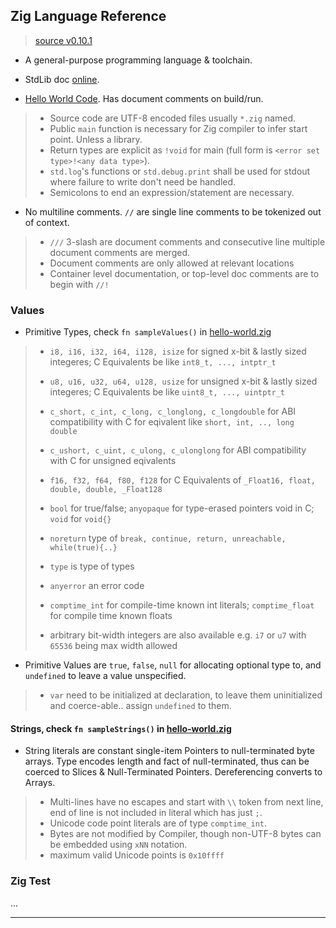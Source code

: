 
## Zig Language Reference

> [source v0.10.1](https://ziglang.org/documentation/0.10.1/)

* A general-purpose programming language & toolchain.

* StdLib doc [online](https://ziglang.org/documentation/master/std/#A;std).

* [Hello World Code](./hello-world.zig). Has document comments on build/run.

> * Source code are UTF-8 encoded files usually `*.zig` named.
> * Public `main` function is necessary for Zig compiler to infer start point. Unless a library.
> * Return types are explicit as `!void` for main (full form is `<error set type>!<any data type>`).
> * `std.log`'s functions or `std.debug.print` shall be used for stdout where failure to write don't need be handled.
> * Semicolons to end an expression/statement are necessary.

* No multiline comments. `//` are single line comments to be tokenized out of context.

> * `///` 3-slash are document comments and consecutive line multiple document comments are merged.
> * Document comments are only allowed at relevant locations
> * Container level documentation, or top-level doc comments are to begin with `//!`

### Values

* Primitive Types, check `fn sampleValues()` in [hello-world.zig](./hello-world.zig)

> * `i8, i16, i32, i64, i128, isize` for signed x-bit & lastly sized integeres; C Equivalents be like `int8_t, ..., intptr_t`
> * `u8, u16, u32, u64, u128, usize` for unsigned x-bit & lastly sized integeres; C Equivalents be like `uint8_t, ..., uintptr_t`
> * `c_short, c_int, c_long, c_longlong, c_longdouble` for ABI compatibility with C for eqivalent like `short, int, .., long double`
> * `c_ushort, c_uint, c_ulong, c_ulonglong` for ABI compatibility with C for unsigned eqivalents
> * `f16, f32, f64, f80, f128` for C Equivalents of `_Float16, float, double, double, _Float128`
> * `bool` for true/false; `anyopaque` for type-erased pointers void in C; `void` for `void{}`
> * `noreturn` type of `break, continue, return, unreachable, while(true){..}`
> * `type` is type of types
> * `anyerror` an error code
> * `comptime_int` for compile-time known int literals; `comptime_float` for compile time known floats
>
> * arbitrary bit-width integers are also available e.g. `i7` or `u7` with `65536` being max width allowed

* Primitive Values are `true`, `false`, `null` for allocating optional type to, and `undefined` to leave a value unspecified.

> * `var` need to be initialized at declaration, to leave them uninitialized and coerce-able.. assign `undefined` to them.

#### Strings, check `fn sampleStrings()` in [hello-world.zig](./hello-world.zig)

* String literals are constant single-item Pointers to null-terminated byte arrays. Type encodes length and fact of null-terminated, thus can be coerced to Slices & Null-Terminated Pointers. Dereferencing converts to Arrays.

> * Multi-lines have no escapes and start with `\\` token from next line, end of line is not included in literal which has just `;`.
> * Unicode code point literals are of type `comptime_int`.
> * Bytes are not modified by Compiler, though non-UTF-8 bytes can be embedded using `xNN` notation.
> * maximum valid Unicode points is `0x10ffff`



### Zig Test

...


---

